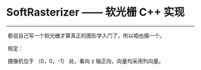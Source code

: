 # SoftRasterizer —— 软光栅 C++ 实现

----

​	都说自己写一个软光栅才算真正的图形学入门了，所以咱也搞一个。

​	规定：

​	摄像机位于 （0，0，-1） 处，看向 z 轴正向，向量均采用列向量。

   

